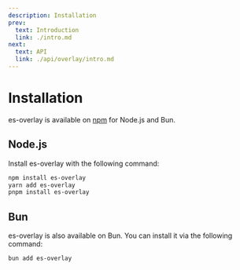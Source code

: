 ```yaml
---
description: Installation
prev:
  text: Introduction
  link: ./intro.md
next:
  text: API
  link: ./api/overlay/intro.md
---
```


# Installation

es-overlay is available on [npm](https://npmjs.com/package/es-overlay) for Node.js and Bun.

## Node.js

Install es-overlay with the following command:

```sh
npm install es-overlay
yarn add es-overlay
pnpm install es-overlay
```

## Bun

es-overlay is also available on Bun. You can install it via the following command:

```sh
bun add es-overlay
```
